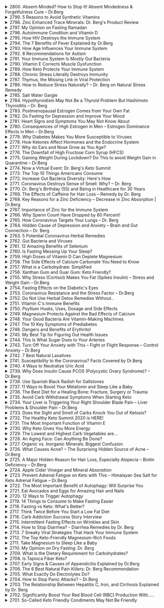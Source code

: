 <details>
<summary>2800. Absent-Minded? How to Stop It! Absent Mindedness & Forgetfulness Cure – Dr.Berg</summary>

<a href="https://www.youtube.com/watch?v=TVK8iOs1iHw" target="_blank">
    <img src="https://img.youtube.com/vi/TVK8iOs1iHw/maxresdefault.jpg" width="200">
</a>


</details>

<details>
<summary>2799. 5 Reasons to Avoid Synthetic Vitamins</summary>

<a href="https://www.youtube.com/watch?v=-cF7cLlrJn8" target="_blank">
    <img src="https://img.youtube.com/vi/-cF7cLlrJn8/maxresdefault.jpg" width="200">
</a>


</details>

<details>
<summary>2798. Zinc Enhanced Trace Minerals: Dr. Berg's Product Review</summary>

<a href="https://www.youtube.com/watch?v=UTmdWe8c5so" target="_blank">
    <img src="https://img.youtube.com/vi/UTmdWe8c5so/maxresdefault.jpg" width="200">
</a>


</details>

<details>
<summary>2797. My Opinion on Fasting Ramadan</summary>

<a href="https://www.youtube.com/watch?v=eDXkgbzcrDU" target="_blank">
    <img src="https://img.youtube.com/vi/eDXkgbzcrDU/maxresdefault.jpg" width="200">
</a>


</details>

<details>
<summary>2796. Autoimmune Condition and Vitamin D</summary>

<a href="https://www.youtube.com/watch?v=J4UzsjMzmRU" target="_blank">
    <img src="https://img.youtube.com/vi/J4UzsjMzmRU/maxresdefault.jpg" width="200">
</a>


</details>

<details>
<summary>2795. How HIV Destroys the Immune System</summary>

<a href="https://www.youtube.com/watch?v=_MIIzI6wIw0" target="_blank">
    <img src="https://img.youtube.com/vi/_MIIzI6wIw0/maxresdefault.jpg" width="200">
</a>


</details>

<details>
<summary>2794. The 7 Benefits of Fever Explained by Dr.Berg</summary>

<a href="https://www.youtube.com/watch?v=EKBJrF6-3kw" target="_blank">
    <img src="https://img.youtube.com/vi/EKBJrF6-3kw/maxresdefault.jpg" width="200">
</a>


</details>

<details>
<summary>2793. How Age Influences Your Immune System</summary>

<a href="https://www.youtube.com/watch?v=hgDSa8F4CYU" target="_blank">
    <img src="https://img.youtube.com/vi/hgDSa8F4CYU/maxresdefault.jpg" width="200">
</a>


</details>

<details>
<summary>2792. 8 Recommendations for Autism</summary>

<a href="https://www.youtube.com/watch?v=pLZTahnsheI" target="_blank">
    <img src="https://img.youtube.com/vi/pLZTahnsheI/maxresdefault.jpg" width="200">
</a>


</details>

<details>
<summary>2791. Your Immune System Is Mostly Gut Bacteria</summary>

<a href="https://www.youtube.com/watch?v=Zfyn_gOpxHU" target="_blank">
    <img src="https://img.youtube.com/vi/Zfyn_gOpxHU/maxresdefault.jpg" width="200">
</a>


</details>

<details>
<summary>2790. Vitamin E Corrects Muscle Dysfunction</summary>

<a href="https://www.youtube.com/watch?v=qeoHTRLtJHc" target="_blank">
    <img src="https://img.youtube.com/vi/qeoHTRLtJHc/maxresdefault.jpg" width="200">
</a>


</details>

<details>
<summary>2789. How Keto Protects Your Immune System</summary>

<a href="https://www.youtube.com/watch?v=frFzCZXGYIY" target="_blank">
    <img src="https://img.youtube.com/vi/frFzCZXGYIY/maxresdefault.jpg" width="200">
</a>


</details>

<details>
<summary>2788. Chronic Stress Literally Destroys Immunity</summary>

<a href="https://www.youtube.com/watch?v=DMdtAHpNTSQ" target="_blank">
    <img src="https://img.youtube.com/vi/DMdtAHpNTSQ/maxresdefault.jpg" width="200">
</a>


</details>

<details>
<summary>2787. Thymus, the Missing Link in Viral Protection</summary>

<a href="https://www.youtube.com/watch?v=hynF5ZLEluc" target="_blank">
    <img src="https://img.youtube.com/vi/hynF5ZLEluc/maxresdefault.jpg" width="200">
</a>


</details>

<details>
<summary>2786. How to Reduce Stress Naturally? – Dr. Berg on Natural Stress Remedy</summary>

<a href="https://www.youtube.com/watch?v=rZb-t2jr7FI" target="_blank">
    <img src="https://img.youtube.com/vi/rZb-t2jr7FI/maxresdefault.jpg" width="200">
</a>


</details>

<details>
<summary>2785. Salt Water Gargle</summary>

<a href="https://www.youtube.com/watch?v=LBF9GPjHv6A" target="_blank">
    <img src="https://img.youtube.com/vi/LBF9GPjHv6A/maxresdefault.jpg" width="200">
</a>


</details>

<details>
<summary>2784. Hypothyroidism May Not Be a Thyroid Problem But Hashimoto Thyroiditis – Dr. Berg</summary>

<a href="https://www.youtube.com/watch?v=f6WtYDFbpig" target="_blank">
    <img src="https://img.youtube.com/vi/f6WtYDFbpig/maxresdefault.jpg" width="200">
</a>


</details>

<details>
<summary>2783. Postmenopausal Estrogen Comes from Your Own Fat</summary>

<a href="https://www.youtube.com/watch?v=pdWU0oaPYNo" target="_blank">
    <img src="https://img.youtube.com/vi/pdWU0oaPYNo/maxresdefault.jpg" width="200">
</a>


</details>

<details>
<summary>2782. Do Fasting for Depression and Improve Your Mood</summary>

<a href="https://www.youtube.com/watch?v=1zH5dbzGm4Y" target="_blank">
    <img src="https://img.youtube.com/vi/1zH5dbzGm4Y/maxresdefault.jpg" width="200">
</a>


</details>

<details>
<summary>2781. Heart Signs and Symptoms You May Not Know About</summary>

<a href="https://www.youtube.com/watch?v=PUTN58BiFOA" target="_blank">
    <img src="https://img.youtube.com/vi/PUTN58BiFOA/maxresdefault.jpg" width="200">
</a>


</details>

<details>
<summary>2780. Consequences of High Estrogen in Men – Estrogen Dominance Effects in Men – Dr.Berg</summary>

<a href="https://www.youtube.com/watch?v=9KDMqqCR3sg" target="_blank">
    <img src="https://img.youtube.com/vi/9KDMqqCR3sg/maxresdefault.jpg" width="200">
</a>


</details>

<details>
<summary>2779. Why Diabetes Makes You More Susceptible to Viruses</summary>

<a href="https://www.youtube.com/watch?v=A2fGntTtSpY" target="_blank">
    <img src="https://img.youtube.com/vi/A2fGntTtSpY/maxresdefault.jpg" width="200">
</a>


</details>

<details>
<summary>2778. How Ketones Affect Hormones and the Endocrine System</summary>

<a href="https://www.youtube.com/watch?v=xBzFo9EvCmw" target="_blank">
    <img src="https://img.youtube.com/vi/xBzFo9EvCmw/maxresdefault.jpg" width="200">
</a>


</details>

<details>
<summary>2777. Why do Ears and Nose Grow as You Age?</summary>

<a href="https://www.youtube.com/watch?v=t6KFyBt9BNs" target="_blank">
    <img src="https://img.youtube.com/vi/t6KFyBt9BNs/maxresdefault.jpg" width="200">
</a>


</details>

<details>
<summary>2776. The Downfall of High Fructose Corn Syrup (HFCS)</summary>

<a href="https://www.youtube.com/watch?v=o6QVVwPOQwk" target="_blank">
    <img src="https://img.youtube.com/vi/o6QVVwPOQwk/maxresdefault.jpg" width="200">
</a>


</details>

<details>
<summary>2775. Gaining Weight During Lockdown? Do This to avoid Weight Gain in Quarantine – Dr.Berg</summary>

<a href="https://www.youtube.com/watch?v=7oPcu-6Tt5g" target="_blank">
    <img src="https://img.youtube.com/vi/7oPcu-6Tt5g/maxresdefault.jpg" width="200">
</a>


</details>

<details>
<summary>2774. Now a Virtual Event: Dr. Berg's Keto Summit</summary>

<a href="https://www.youtube.com/watch?v=r4VviKpJsu8" target="_blank">
    <img src="https://img.youtube.com/vi/r4VviKpJsu8/maxresdefault.jpg" width="200">
</a>


</details>

<details>
<summary>2773. The Top 10 Things Americans Consume</summary>

<a href="https://www.youtube.com/watch?v=7XUIgpYlDOY" target="_blank">
    <img src="https://img.youtube.com/vi/7XUIgpYlDOY/maxresdefault.jpg" width="200">
</a>


</details>

<details>
<summary>2772. Increase Gut Bacteria Diversity: Here's How</summary>

<a href="https://www.youtube.com/watch?v=DUqVHZSFKZo" target="_blank">
    <img src="https://img.youtube.com/vi/DUqVHZSFKZo/maxresdefault.jpg" width="200">
</a>


</details>

<details>
<summary>2771. Coronavirus Destroys Sense of Smell: Why? – Dr. Berg</summary>

<a href="https://www.youtube.com/watch?v=EeBMiSGjpWE" target="_blank">
    <img src="https://img.youtube.com/vi/EeBMiSGjpWE/maxresdefault.jpg" width="200">
</a>


</details>

<details>
<summary>2770. Dr. Berg's Birthday (55) and Being in Healthcare for 30 Years</summary>

<a href="https://www.youtube.com/watch?v=hKpCHV4paPg" target="_blank">
    <img src="https://img.youtube.com/vi/hKpCHV4paPg/maxresdefault.jpg" width="200">
</a>


</details>

<details>
<summary>2769. The Effects of Caffeine for Hair Loss – Remedy by Dr. Berg</summary>

<a href="https://www.youtube.com/watch?v=0Nfy8vUBx8c" target="_blank">
    <img src="https://img.youtube.com/vi/0Nfy8vUBx8c/maxresdefault.jpg" width="200">
</a>


</details>

<details>
<summary>2768. Key Reasons for a Zinc Deficiency – Decrease in Zinc Absorption | Dr.Berg</summary>

<a href="https://www.youtube.com/watch?v=kGFQkegsKLs" target="_blank">
    <img src="https://img.youtube.com/vi/kGFQkegsKLs/maxresdefault.jpg" width="200">
</a>


</details>

<details>
<summary>2767. Importance of Zinc for the Immune System</summary>

<a href="https://www.youtube.com/watch?v=Rh7GI_bj104" target="_blank">
    <img src="https://img.youtube.com/vi/Rh7GI_bj104/maxresdefault.jpg" width="200">
</a>


</details>

<details>
<summary>2766. Why Sperm Count Have Dropped by 60 Percent!</summary>

<a href="https://www.youtube.com/watch?v=pIsjyfPNLeQ" target="_blank">
    <img src="https://img.youtube.com/vi/pIsjyfPNLeQ/maxresdefault.jpg" width="200">
</a>


</details>

<details>
<summary>2765. How Coronavirus Targets Your Lungs – Dr. Berg</summary>

<a href="https://www.youtube.com/watch?v=spodpL6w4vo" target="_blank">
    <img src="https://img.youtube.com/vi/spodpL6w4vo/maxresdefault.jpg" width="200">
</a>


</details>

<details>
<summary>2764. Hidden Cause of Depression and Anxiety – Brain and Gut Connection – Dr. Berg</summary>

<a href="https://www.youtube.com/watch?v=FcjDSmCw45o" target="_blank">
    <img src="https://img.youtube.com/vi/FcjDSmCw45o/maxresdefault.jpg" width="200">
</a>


</details>

<details>
<summary>2763. 5 Potential Coronavirus Herbal Remedies</summary>

<a href="https://www.youtube.com/watch?v=Z5UPhiIl4dQ" target="_blank">
    <img src="https://img.youtube.com/vi/Z5UPhiIl4dQ/maxresdefault.jpg" width="200">
</a>


</details>

<details>
<summary>2762. Gut Bacteria and Viruses</summary>

<a href="https://www.youtube.com/watch?v=r9g3OO3hkL0" target="_blank">
    <img src="https://img.youtube.com/vi/r9g3OO3hkL0/maxresdefault.jpg" width="200">
</a>


</details>

<details>
<summary>2761. 12 Amazing Benefits of Selenium</summary>

<a href="https://www.youtube.com/watch?v=BR2VC6d53D4" target="_blank">
    <img src="https://img.youtube.com/vi/BR2VC6d53D4/maxresdefault.jpg" width="200">
</a>


</details>

<details>
<summary>2760. Is Fasting Messing Up Your Sleep?</summary>

<a href="https://www.youtube.com/watch?v=XBdsTcuIE6c" target="_blank">
    <img src="https://img.youtube.com/vi/XBdsTcuIE6c/maxresdefault.jpg" width="200">
</a>


</details>

<details>
<summary>2759. High Doses of Vitamin D Can Deplete Magnesium</summary>

<a href="https://www.youtube.com/watch?v=ZRjBPuj4q6I" target="_blank">
    <img src="https://img.youtube.com/vi/ZRjBPuj4q6I/maxresdefault.jpg" width="200">
</a>


</details>

<details>
<summary>2758. The Side Effects of Calcium Carbonate You Need to Know</summary>

<a href="https://www.youtube.com/watch?v=VCpbvwM-5U4" target="_blank">
    <img src="https://img.youtube.com/vi/VCpbvwM-5U4/maxresdefault.jpg" width="200">
</a>


</details>

<details>
<summary>2757. What is a Carbohydrate: Simplified</summary>

<a href="https://www.youtube.com/watch?v=vUXI47Y8rfo" target="_blank">
    <img src="https://img.youtube.com/vi/vUXI47Y8rfo/maxresdefault.jpg" width="200">
</a>


</details>

<details>
<summary>2756. Xanthan Gum and Guar Gum: Keto Friendly?</summary>

<a href="https://www.youtube.com/watch?v=xnJ9y4ggtFY" target="_blank">
    <img src="https://img.youtube.com/vi/xnJ9y4ggtFY/maxresdefault.jpg" width="200">
</a>


</details>

<details>
<summary>2755. Why Stress (Cortisol) Makes You Fat (Spikes Insulin) – Stress and Weight Gain – Dr.Berg</summary>

<a href="https://www.youtube.com/watch?v=FUGJjIi3UG4" target="_blank">
    <img src="https://img.youtube.com/vi/FUGJjIi3UG4/maxresdefault.jpg" width="200">
</a>


</details>

<details>
<summary>2754. Fasting Effects on the Diabetic's Eyes</summary>

<a href="https://www.youtube.com/watch?v=HVk42fQ4KUE" target="_blank">
    <img src="https://img.youtube.com/vi/HVk42fQ4KUE/maxresdefault.jpg" width="200">
</a>


</details>

<details>
<summary>2753. Coronavirus Resistance and the Stress Factor – Dr.Berg</summary>

<a href="https://www.youtube.com/watch?v=H6vKmPPvsn8" target="_blank">
    <img src="https://img.youtube.com/vi/H6vKmPPvsn8/maxresdefault.jpg" width="200">
</a>


</details>

<details>
<summary>2752. Do Not Use Herbal Detox Remedies Without..</summary>

<a href="https://www.youtube.com/watch?v=Sw5gS6pZYZE" target="_blank">
    <img src="https://img.youtube.com/vi/Sw5gS6pZYZE/maxresdefault.jpg" width="200">
</a>


</details>

<details>
<summary>2751. Vitamin C's Immune Benefits</summary>

<a href="https://www.youtube.com/watch?v=ivYMo59SRRI" target="_blank">
    <img src="https://img.youtube.com/vi/ivYMo59SRRI/maxresdefault.jpg" width="200">
</a>


</details>

<details>
<summary>2750. Psyllium Husks, Uses, Dosage and Side Effects</summary>

<a href="https://www.youtube.com/watch?v=2wYCFoj9Nok" target="_blank">
    <img src="https://img.youtube.com/vi/2wYCFoj9Nok/maxresdefault.jpg" width="200">
</a>


</details>

<details>
<summary>2749. Magnesium Protects Against the Bad Effects of Calcium</summary>

<a href="https://www.youtube.com/watch?v=D2UEHG6lx4A" target="_blank">
    <img src="https://img.youtube.com/vi/D2UEHG6lx4A/maxresdefault.jpg" width="200">
</a>


</details>

<details>
<summary>2748. Your Good Bacteria Are Vitamin-Making Machines</summary>

<a href="https://www.youtube.com/watch?v=vf35Ql6KfHw" target="_blank">
    <img src="https://img.youtube.com/vi/vf35Ql6KfHw/maxresdefault.jpg" width="200">
</a>


</details>

<details>
<summary>2747. The 10 Key Symptoms of Prediabetes</summary>

<a href="https://www.youtube.com/watch?v=dhIEqen1siQ" target="_blank">
    <img src="https://img.youtube.com/vi/dhIEqen1siQ/maxresdefault.jpg" width="200">
</a>


</details>

<details>
<summary>2746. Dangers and Benefits of Erythritol</summary>

<a href="https://www.youtube.com/watch?v=s_a9C1AA5rk" target="_blank">
    <img src="https://img.youtube.com/vi/s_a9C1AA5rk/maxresdefault.jpg" width="200">
</a>


</details>

<details>
<summary>2745. My Best Tip for Figuring Out Health Issues</summary>

<a href="https://www.youtube.com/watch?v=Iz9NLpg8S08" target="_blank">
    <img src="https://img.youtube.com/vi/Iz9NLpg8S08/maxresdefault.jpg" width="200">
</a>


</details>

<details>
<summary>2744. This Is What Sugar Does to Your Arteries</summary>

<a href="https://www.youtube.com/watch?v=rczpsqO40mE" target="_blank">
    <img src="https://img.youtube.com/vi/rczpsqO40mE/maxresdefault.jpg" width="200">
</a>


</details>

<details>
<summary>2743. Turn Off Your Anxiety with This – Fight or Flight Response – Control Anxiety – Dr.Berg</summary>

<a href="https://www.youtube.com/watch?v=5hIiixbdx2w" target="_blank">
    <img src="https://img.youtube.com/vi/5hIiixbdx2w/maxresdefault.jpg" width="200">
</a>


</details>

<details>
<summary>2742. 7 Best Natural Laxatives</summary>

<a href="https://www.youtube.com/watch?v=WuyyXsGdFyQ" target="_blank">
    <img src="https://img.youtube.com/vi/WuyyXsGdFyQ/maxresdefault.jpg" width="200">
</a>


</details>

<details>
<summary>2741. Susceptibility to the Coronavirus? Facts Covered by Dr.Berg</summary>

<a href="https://www.youtube.com/watch?v=cjUOpvmDE7k" target="_blank">
    <img src="https://img.youtube.com/vi/cjUOpvmDE7k/maxresdefault.jpg" width="200">
</a>


</details>

<details>
<summary>2740. 4 Ways  to Neutralize Uric Acid</summary>

<a href="https://www.youtube.com/watch?v=aVnEp5wYztw" target="_blank">
    <img src="https://img.youtube.com/vi/aVnEp5wYztw/maxresdefault.jpg" width="200">
</a>


</details>

<details>
<summary>2739. Why Does Insulin Cause PCOS (Polycystic Ovary Syndrome)? – Dr.Berg</summary>

<a href="https://www.youtube.com/watch?v=NfkX-B_20EY" target="_blank">
    <img src="https://img.youtube.com/vi/NfkX-B_20EY/maxresdefault.jpg" width="200">
</a>


</details>

<details>
<summary>2738. Use Spanish Black Radish for Gallstones</summary>

<a href="https://www.youtube.com/watch?v=8nef_zgqCas" target="_blank">
    <img src="https://img.youtube.com/vi/8nef_zgqCas/maxresdefault.jpg" width="200">
</a>


</details>

<details>
<summary>2737. 11 Ways to Boost Your Melatonin and Sleep Like a Baby</summary>

<a href="https://www.youtube.com/watch?v=2KaMsMUnt5o" target="_blank">
    <img src="https://img.youtube.com/vi/2KaMsMUnt5o/maxresdefault.jpg" width="200">
</a>


</details>

<details>
<summary>2736. The Best Diet for a Healing Bone: Fracture, Surgery or Trauma</summary>

<a href="https://www.youtube.com/watch?v=moSq3Dr9MeE" target="_blank">
    <img src="https://img.youtube.com/vi/moSq3Dr9MeE/maxresdefault.jpg" width="200">
</a>


</details>

<details>
<summary>2735. Avoid Carb Withdrawal Symptoms When Starting Keto</summary>

<a href="https://www.youtube.com/watch?v=L5yVvcqEmbk" target="_blank">
    <img src="https://img.youtube.com/vi/L5yVvcqEmbk/maxresdefault.jpg" width="200">
</a>


</details>

<details>
<summary>2734. Your Liver is Triggering Your Right Shoulder Blade Pain – Liver Problems & Shoulder Pain – Dr.Berg</summary>

<a href="https://www.youtube.com/watch?v=zNmH2F2njFY" target="_blank">
    <img src="https://img.youtube.com/vi/zNmH2F2njFY/maxresdefault.jpg" width="200">
</a>


</details>

<details>
<summary>2733. Does the Sight and Smell of Carbs Knock You Out of Ketosis?</summary>

<a href="https://www.youtube.com/watch?v=MgAqm4fkS7Q" target="_blank">
    <img src="https://img.youtube.com/vi/MgAqm4fkS7Q/maxresdefault.jpg" width="200">
</a>


</details>

<details>
<summary>2732. The Healthy Keto Summit 2020 is HERE!</summary>

<a href="https://www.youtube.com/watch?v=ny8mI-JOtmI" target="_blank">
    <img src="https://img.youtube.com/vi/ny8mI-JOtmI/maxresdefault.jpg" width="200">
</a>


</details>

<details>
<summary>2731. The Most Important Function of Vitamin E</summary>

<a href="https://www.youtube.com/watch?v=1FYcC3O64fY" target="_blank">
    <img src="https://img.youtube.com/vi/1FYcC3O64fY/maxresdefault.jpg" width="200">
</a>


</details>

<details>
<summary>2730. Why Keto Gives You More Energy</summary>

<a href="https://www.youtube.com/watch?v=8Dya8j2lV3k" target="_blank">
    <img src="https://img.youtube.com/vi/8Dya8j2lV3k/maxresdefault.jpg" width="200">
</a>


</details>

<details>
<summary>2729. The Lowest and Highest Carb Vegetables are...</summary>

<a href="https://www.youtube.com/watch?v=qhObso_z3YE" target="_blank">
    <img src="https://img.youtube.com/vi/qhObso_z3YE/maxresdefault.jpg" width="200">
</a>


</details>

<details>
<summary>2728. An Aging Face: Can Anything Be Done?</summary>

<a href="https://www.youtube.com/watch?v=EsPT7EOJkrE" target="_blank">
    <img src="https://img.youtube.com/vi/EsPT7EOJkrE/maxresdefault.jpg" width="200">
</a>


</details>

<details>
<summary>2727. Organic vs. Inorganic Minerals: Biggest Confusion</summary>

<a href="https://www.youtube.com/watch?v=Y0civQTZh-4" target="_blank">
    <img src="https://img.youtube.com/vi/Y0civQTZh-4/maxresdefault.jpg" width="200">
</a>


</details>

<details>
<summary>2726. What Causes Acne? – The Surprising Hidden Source of Acne – Dr.Berg</summary>

<a href="https://www.youtube.com/watch?v=qoz0BN7r5nY" target="_blank">
    <img src="https://img.youtube.com/vi/qoz0BN7r5nY/maxresdefault.jpg" width="200">
</a>


</details>

<details>
<summary>2725. A Major Hidden Reason for Hair Loss, Especially Alopecia – Biotin Deficiency – Dr.Berg</summary>

<a href="https://www.youtube.com/watch?v=X-rSusG4HZk" target="_blank">
    <img src="https://img.youtube.com/vi/X-rSusG4HZk/maxresdefault.jpg" width="200">
</a>


</details>

<details>
<summary>2724. Apple Cider Vinegar and Mineral Absorption</summary>

<a href="https://www.youtube.com/watch?v=kSal5X12Bpc" target="_blank">
    <img src="https://img.youtube.com/vi/kSal5X12Bpc/maxresdefault.jpg" width="200">
</a>


</details>

<details>
<summary>2723. Prevent Adrenal Fatigue on Keto with This – Himalayan Sea Salt for Keto Adrenal Fatigue – Dr.Berg</summary>

<a href="https://www.youtube.com/watch?v=iBDCqeXMgtc" target="_blank">
    <img src="https://img.youtube.com/vi/iBDCqeXMgtc/maxresdefault.jpg" width="200">
</a>


</details>

<details>
<summary>2722. The Most Important Benefit of Autophagy: Will Surprise You</summary>

<a href="https://www.youtube.com/watch?v=_czOxHKx6Og" target="_blank">
    <img src="https://img.youtube.com/vi/_czOxHKx6Og/maxresdefault.jpg" width="200">
</a>


</details>

<details>
<summary>2721. Eat Avocados and Eggs for Amazing Hair and Nails</summary>

<a href="https://www.youtube.com/watch?v=dkuM-RAzPpE" target="_blank">
    <img src="https://img.youtube.com/vi/dkuM-RAzPpE/maxresdefault.jpg" width="200">
</a>


</details>

<details>
<summary>2720. 12 Ways to Trigger Autophagy</summary>

<a href="https://www.youtube.com/watch?v=SDpxUn4qShA" target="_blank">
    <img src="https://img.youtube.com/vi/SDpxUn4qShA/maxresdefault.jpg" width="200">
</a>


</details>

<details>
<summary>2719. 14 Things to Consume to Make Fasting Easier</summary>

<a href="https://www.youtube.com/watch?v=hbhO_1N9kh8" target="_blank">
    <img src="https://img.youtube.com/vi/hbhO_1N9kh8/maxresdefault.jpg" width="200">
</a>


</details>

<details>
<summary>2718. Fasting vs Keto: What's Better?</summary>

<a href="https://www.youtube.com/watch?v=SI4zOHcdr5w" target="_blank">
    <img src="https://img.youtube.com/vi/SI4zOHcdr5w/maxresdefault.jpg" width="200">
</a>


</details>

<details>
<summary>2717. Think Twice Before You Start a Low Fat Diet</summary>

<a href="https://www.youtube.com/watch?v=M29Wt1OskYI" target="_blank">
    <img src="https://img.youtube.com/vi/M29Wt1OskYI/maxresdefault.jpg" width="200">
</a>


</details>

<details>
<summary>2716. Carb Addiction Success Story Interview</summary>

<a href="https://www.youtube.com/watch?v=LsEXWcIY5ZA" target="_blank">
    <img src="https://img.youtube.com/vi/LsEXWcIY5ZA/maxresdefault.jpg" width="200">
</a>


</details>

<details>
<summary>2715. Intermittent Fasting Effects on Wrinkles and Skin</summary>

<a href="https://www.youtube.com/watch?v=cyQ_Mty-q7s" target="_blank">
    <img src="https://img.youtube.com/vi/cyQ_Mty-q7s/maxresdefault.jpg" width="200">
</a>


</details>

<details>
<summary>2714. How to Stop Diarrhea? - Diarrhea Remedies by Dr. Berg</summary>

<a href="https://www.youtube.com/watch?v=VVO8OqMA-pI" target="_blank">
    <img src="https://img.youtube.com/vi/VVO8OqMA-pI/maxresdefault.jpg" width="200">
</a>


</details>

<details>
<summary>2713. 7 Sneaky Viral Strategies That Hack Your Immune System</summary>

<a href="https://www.youtube.com/watch?v=XE4X926W6x8" target="_blank">
    <img src="https://img.youtube.com/vi/XE4X926W6x8/maxresdefault.jpg" width="200">
</a>


</details>

<details>
<summary>2712. The Top Keto-Friendly Magnesium-Rich Foods</summary>

<a href="https://www.youtube.com/watch?v=e7M5FHIpncc" target="_blank">
    <img src="https://img.youtube.com/vi/e7M5FHIpncc/maxresdefault.jpg" width="200">
</a>


</details>

<details>
<summary>2711. Take Magnesium to Sleep Like a Baby</summary>

<a href="https://www.youtube.com/watch?v=FiqfxOfVkqQ" target="_blank">
    <img src="https://img.youtube.com/vi/FiqfxOfVkqQ/maxresdefault.jpg" width="200">
</a>


</details>

<details>
<summary>2710. My Opinion on Dry Fasting: Dr. Berg</summary>

<a href="https://www.youtube.com/watch?v=Txr9C7wyhXI" target="_blank">
    <img src="https://img.youtube.com/vi/Txr9C7wyhXI/maxresdefault.jpg" width="200">
</a>


</details>

<details>
<summary>2709. What is the Dietary Requirement for Carbohydrates?</summary>

<a href="https://www.youtube.com/watch?v=8yb6_8vrCtk" target="_blank">
    <img src="https://img.youtube.com/vi/8yb6_8vrCtk/maxresdefault.jpg" width="200">
</a>


</details>

<details>
<summary>2708. Is Tapioca Fiber Keto?</summary>

<a href="https://www.youtube.com/watch?v=YzO2rgEvu3o" target="_blank">
    <img src="https://img.youtube.com/vi/YzO2rgEvu3o/maxresdefault.jpg" width="200">
</a>


</details>

<details>
<summary>2707. Early Signs & Causes of Appendicitis Explained by Dr.Berg</summary>

<a href="https://www.youtube.com/watch?v=oVS84yERyek" target="_blank">
    <img src="https://img.youtube.com/vi/oVS84yERyek/maxresdefault.jpg" width="200">
</a>


</details>

<details>
<summary>2706. The 6 Best Natural Pain Killers: Dr. Berg Recommendation</summary>

<a href="https://www.youtube.com/watch?v=dW7RJS21K_o" target="_blank">
    <img src="https://img.youtube.com/vi/dW7RJS21K_o/maxresdefault.jpg" width="200">
</a>


</details>

<details>
<summary>2705. What Exactly Do Electrolytes Do?</summary>

<a href="https://www.youtube.com/watch?v=b0EcXMIaw3M" target="_blank">
    <img src="https://img.youtube.com/vi/b0EcXMIaw3M/maxresdefault.jpg" width="200">
</a>


</details>

<details>
<summary>2704. How to Stop Panic Attacks? – Dr.Berg</summary>

<a href="https://www.youtube.com/watch?v=hyHpd9fh_WQ" target="_blank">
    <img src="https://img.youtube.com/vi/hyHpd9fh_WQ/maxresdefault.jpg" width="200">
</a>


</details>

<details>
<summary>2703. The Relationship Between Hepatitis C, Iron, and Cirrhosis Explained by Dr. Berg</summary>

<a href="https://www.youtube.com/watch?v=IwKoZk5OqtU" target="_blank">
    <img src="https://img.youtube.com/vi/IwKoZk5OqtU/maxresdefault.jpg" width="200">
</a>


</details>

<details>
<summary>2702. Significantly Boost Your Red Blood Cell (RBC) Production With.....</summary>

<a href="https://www.youtube.com/watch?v=DLwPMnFBwSA" target="_blank">
    <img src="https://img.youtube.com/vi/DLwPMnFBwSA/maxresdefault.jpg" width="200">
</a>


</details>

<details>
<summary>2701. So-Called Keto Friendly Condiments May Not Be Friendly</summary>

<a href="https://www.youtube.com/watch?v=bAlOPIXhEbE" target="_blank">
    <img src="https://img.youtube.com/vi/bAlOPIXhEbE/maxresdefault.jpg" width="200">
</a>


</details>

